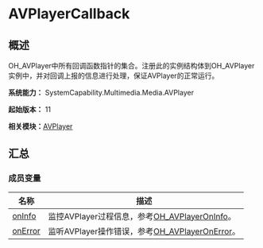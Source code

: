 # AVPlayerCallback


## 概述

OH_AVPlayer中所有回调函数指针的集合。注册此的实例结构体到OH_AVPlayer实例中，并对回调上报的信息进行处理，保证AVPlayer的正常运行。

**系统能力：** SystemCapability.Multimedia.Media.AVPlayer

**起始版本：** 11

**相关模块：**[AVPlayer](_a_v_player.md)


## 汇总


### 成员变量

| 名称 | 描述 | 
| -------- | -------- |
| [onInfo](_a_v_player.md#oninfo) | 监控AVPlayer过程信息，参考[OH_AVPlayerOnInfo](_a_v_player.md#oh_avplayeroninfo)。 | 
| [onError](_a_v_player.md#onerror) | 监听AVPlayer操作错误，参考[OH_AVPlayerOnError](_a_v_player.md#oh_avplayeronerror)。 | 
